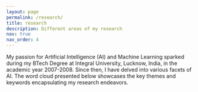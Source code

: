 ```yaml
---
layout: page
permalink: /research/
title: research
description: Different areas of my research
nav: true
nav_order: 4
---
```

My passion for Artificial Intelligence (AI) and Machine Learning sparked during my BTech Degree at Integral University, Lucknow, India, in the academic year 2007-2008. Since then, I have delved into various facets of AI. The word cloud presented below showcases the key themes and keywords encapsulating my research endeavors.

